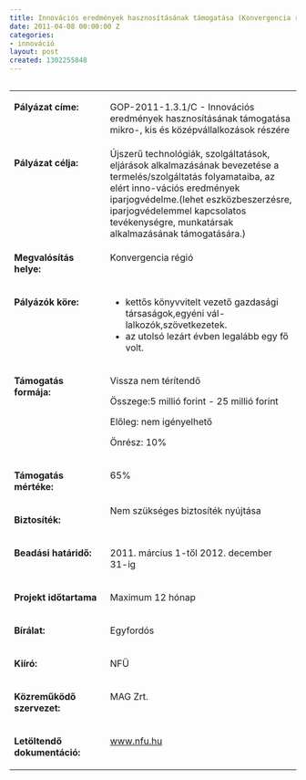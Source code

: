 ```yaml
---
title: Innovációs eredmények hasznosításának támogatása (Konvergencia régió)
date: 2011-04-08 00:00:00 Z
categories:
- innováció
layout: post
created: 1302255848
---
```


<table align="left" border="0" cellpadding="0" cellspacing="0"><tbody><tr valign="top" align="left"><td valign="top" width="187"><p><strong>Pályázat címe:</strong></p></td><td valign="top" width="428"><p>GOP-2011-1.3.1/C - Innovációs eredmények hasznosításának támogatása mikro-, kis és középvállalkozások részére</p></td></tr><tr valign="top" align="left"><td valign="top" width="187"><p><strong>Pályázat célja:</strong></p></td><td valign="top" width="428">Újszerű technológiák, szolgáltatások, eljárások alkalmazásának bevezetése a termelés/szolgáltatás folyamataiba, az elért inno-vációs eredmények iparjogvédelme.(lehet eszközbeszerzésre, iparjogvédelemmel kapcsolatos tevékenységre, munkatársak alkalmazásának támogatására.)</td></tr><tr valign="top" align="left"><td valign="top" width="187"><p><strong>Megvalósítás helye:&nbsp;</strong></p></td><td valign="top" width="428"><p>Konvergencia régió</p></td></tr><tr valign="top" align="left"><td valign="top" width="187"><p><strong>Pályázók köre:&nbsp;</strong></p></td><td valign="top" width="428"><ul><li>kettős könyvvitelt vezető gazdasági társaságok,egyéni vál-lalkozók,szövetkezetek.</li><li>az utolsó lezárt évben legalább egy fő volt.</li></ul></td></tr><tr valign="top" align="left"><td valign="top" width="187"><p><strong>Támogatás formája:</strong></p></td><td valign="top" width="428"><p>Vissza nem térítendő</p><p>Összege:5 millió forint - 25 millió forint&nbsp;</p><p>Előleg: nem igényelhető &nbsp;</p><p>Önrész: 10%</p></td></tr><tr valign="top" align="left"><td valign="top" width="187"><p><strong>Támogatás mértéke:</strong></p></td><td valign="top" width="428"><p>65%</p></td></tr><tr valign="top" align="left"><td valign="top" width="187"><p><strong>Biztosíték:</strong></p></td><td valign="top" width="428">Nem szükséges biztosíték nyújtása</td></tr><tr valign="top" align="left"><td valign="top" width="187"><p><strong>Beadási határidő:</strong></p></td><td valign="top" width="428"><p>2011. március 1-től 2012. december 31-ig&nbsp;</p></td></tr><tr valign="top" align="left"><td valign="top" width="187"><p><strong>Projekt időtartama</strong></p></td><td valign="top" width="428"><p>Maximum 12 hónap</p></td></tr><tr valign="top" align="left"><td valign="top" width="187"><p><strong>Bírálat:</strong></p></td><td valign="top" width="428"><p>Egyfordós</p></td></tr><tr valign="top" align="left"><td valign="top" width="187"><p><strong>Kiíró:</strong></p></td><td valign="top" width="428"><p>NFÜ</p></td></tr><tr valign="top" align="left"><td valign="top" width="187"><p><strong>Közreműködő szervezet:</strong></p></td><td valign="top" width="428"><p>MAG Zrt.</p></td></tr><tr valign="top" align="left"><td valign="top" width="187"><p><strong>Letöltendő dokumentáció:</strong></p></td><td valign="top" width="428"><p><a href="http://www.nfu.hu/">www.nfu.hu</a></p></td></tr></tbody></table>

